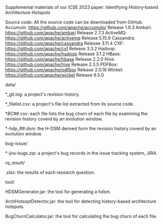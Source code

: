 Supplemental materials of our ICSE 2023 paper: Identifying History-based Architecture Hotspots

Source code: All the source code can be downloaded from GitHub:
Accumulo: https://github.com/apache/accumulo/   Release 1.9.3
Ambari: https://github.com/apache/ambari		Release 2.7.3
ActiveMQ: https://github.com/apache/activemq	Release 5.15.9
Cassandra: https://github.com/apache/cassandra	Release 3.11.4
CXF: https://github.com/apache/cxf				Release 3.3.2
Hadoop: https://github.com/apache/hadoop		Release 3.1.2
HBase: https://github.com/apache/hbase			Release 2.2.0
Hive: https://github.com/apache/hive			Release 2.3.5
PDFBox: https://github.com/apache/pdfbox		Release 2.0.16
Wicket: https://github.com/apache/wicket		Release 8.5.0


data/

*_git.log: a project's revision history.

*_filelist.csv: a project's file list extracted from its source code.

*_BC_##.csv: each file lists the bug churn of each file by examining the revision history coverd by an evolution window. 

*-hdp_##.dsm: the H-DSM derived form the revision history coverd by an evolution window. 


bug-issue/

*-jira-bugs.zip: a project's bug records in the issue tracking system, JIRA.


rq_result/

.xlsx: the results of each research question.

tool/

HDSMGenerator.jar: the tool for generating a hdsm.

ArchHotsoptDetector.jar: the tool for detecting history-based architecture hotspots.

BugChurnCalculator.jar: the tool for calculating the bug churn of each file.

